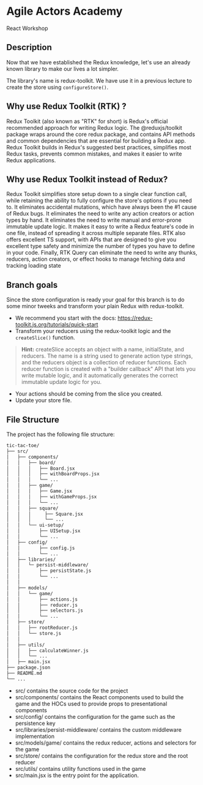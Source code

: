 # Agile Actors Academy

React Workshop

## Description

Now that we have established the Redux knowledge, let's use an already known library to make our lives a lot simpler.

The library's name is redux-toolkit. We have use it in a previous lecture to create the store using 
``configureStore()``.    

## Why use Redux Toolkit (RTK) ?

Redux Toolkit (also known as "RTK" for short) is Redux's official recommended approach for writing Redux logic. The @reduxjs/toolkit package wraps around the core redux package, and contains API methods and common dependencies that are essential for building a Redux app. Redux Toolkit builds in Redux's suggested best practices, simplifies most Redux tasks, prevents common mistakes, and makes it easier to write Redux applications.

## Why use Redux Toolkit instead of Redux?

Redux Toolkit simplifies store setup down to a single clear function call, while retaining the ability to fully configure the store's options if you need to. It eliminates accidental mutations, which have always been the #1 cause of Redux bugs. It eliminates the need to write any action creators or action types by hand. It eliminates the need to write manual and error-prone immutable update logic. It makes it easy to write a Redux feature's code in one file, instead of spreading it across multiple separate files. RTK also offers excellent TS support, with APIs that are designed to give you excellent type safety and minimize the number of types you have to define in your code. Finally, RTK Query can eliminate the need to write any thunks, reducers, action creators, or effect hooks to manage fetching data and tracking loading state

## Branch goals

Since the store configuration is ready your goal for this branch is to do some minor tweeks and transform your plain Redux with redux-toolkit.
- We recommend you start with the docs: https://redux-toolkit.js.org/tutorials/quick-start
- Transform your reducers using the redux-toolkit logic and the ``createSlice()`` function.
> **Hint:** createSlice accepts an object with a name, initialState, and reducers. The name is a string used to generate action type strings, and the reducers object is a collection of reducer functions. Each reducer function is created with a "builder callback" API that lets you write mutable logic, and it automatically generates the correct immutable update logic for you.

- Your actions should be coming from the slice you created.
- Update your store file.

## File Structure

The project has the following file structure:

```bash
tic-tac-toe/
├── src/
│   ├── components/
│   │   ├── board/
│   │   │   ├── Board.jsx
│   │   │   ├── withBoardProps.jsx
│   │   │   └── ...
│   │   ├── game/
│   │   │   ├── Game.jsx
│   │   │   ├── withGameProps.jsx
│   │   │   └── ...
│   │   ├── square/
│   │   │     ├── Square.jsx
│   │   │     └── ...
│   │   └── ui-setup/
│   │       ├── UISetup.jsx
│   │       └── ...
│   ├── config/
│   │       ├── config.js
│   │       └── ...
│   ├── libraries/
│   │   └─ persist-middleware/
│   │       ├── persistState.js
│   │       └── ...
│   │
│   ├── models/
│   │   └── game/
│   │       ├── actions.js
│   │       ├── reducer.js
│   │       ├── selectors.js
│   │       └── ...
│   ├── store/
│   │   ├── rootReducer.js
│   │   └── store.js
│   │
│   ├── utils/
│   │   ├── calculateWinner.js
│   │   └── ...
│   ├── main.jsx
├── package.json
├── README.md
└── ...
```

- src/ contains the source code for the project
- src/components/ contains the React components used to build the game and the HOCs used to provide props to presentational components
- src/config/ contains the configuration for the game such as the persistence key
- src/libraries/persist-middleware/ contains the custom middleware implementation
- src/models/game/ contains the redux reducer, actions and selectors for the game
- src/store/ contains the configuration for the redux store and the root reducer
- src/utils/ contains utility functions used in the game
- src/main.jsx is the entry point for the application.
